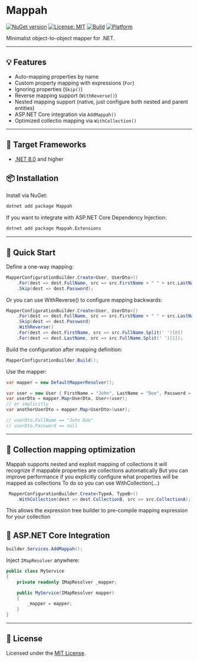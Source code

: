 # Mappah

[![NuGet version](https://img.shields.io/nuget/v/Mappah.svg?style=flat-square)](https://www.nuget.org/packages/Mappah/)
[![License: MIT](https://img.shields.io/badge/license-MIT-green.svg?style=flat-square)](https://opensource.org/licenses/MIT)
[![Build](https://img.shields.io/github/actions/workflow/status/Zephyris94/Mappah/minor.yml?label=Build&logo=github&style=flat-square)](https://github.com/Zephyris94/Mappah/actions/workflows/minor.yml)
[![Platform](https://img.shields.io/badge/.NET-8.0+-blueviolet?logo=dotnet&style=flat-square)](https://dotnet.microsoft.com/en-us/download/dotnet/8.0)

Minimalist object-to-object mapper for .NET.

---

## 💡 Features

- Auto-mapping properties by name
- Custom property mapping with expressions (`For`)
- Ignoring properties (`Skip()`)
- Reverse mapping support (`WithReverse()`)
- Nested mapping support (native, just configure both nested and parent entities)
- ASP.NET Core integration via `AddMappah()`
- Optimized collectio mapping via `WithCollection()`

---

## 🚀 Target Frameworks
- [.NET 8.0](https://dotnet.microsoft.com/en-us/download/dotnet/8.0) and higher

## 📦 Installation

Install via NuGet:

```bash
dotnet add package Mappah
```

If you want to integrate with ASP.NET Core Dependency Injection:

```bash
dotnet add package Mappah.Extensions
```

---

## 🚀 Quick Start

Define a one-way mapping:

```csharp
MapperConfigurationBuilder.Create<User, UserDto>()
    .For(dest => dest.FullName, src => src.FirstName + " " + src.LastName)
    .Skip(dest => dest.Password);

```

Or you can use WithReverse() to configure mapping backwards:
```csharp
MapperConfigurationBuilder.Create<User, UserDto>()
    .For(dest => dest.FullName, src => src.FirstName + " " + src.LastName)
    .Skip(dest => dest.Password)
    .WithReverse()
    .For(dest => dest.FirstName, src => src.FullName.Split(' ')[0])
    .For(dest => dest.LastName, src => src.FullName.Split(' ')[1]);
```

Build the configuration after mapping definition:
```csharp
MapperConfigurationBuilder.Build();
```

Use the mapper:

```csharp
var mapper = new DefaultMapperResolver();

var user = new User { FirstName = "John", LastName = "Doe", Password = "123456" };
var userDto = mapper.Map<UserDto, User>(user);
// or implicitly
var anotherUserDto = mapper.Map<UserDto>(user);

// userDto.FullName == "John Doe"
// userDto.Password == null
```

---

## 🔧 Collection  mapping optimization
Mappah supports nested and explisit mapping of collections
It will recognize if mappable properties are collections automatically
But you can improve performance if you explicitly configure what properties will be mapped as collections
To do so you can use WithCollection(...)

```csharp
 MapperConfigurationBuilder.Create<TypeA, TypeB>()
    .WithCollection(dest => dest.CollectionB, src => src.CollectionA);
````

This allows the expression tree builder to pre-compile mapping expression for your collection

## 🔧 ASP.NET Core Integration

```csharp
builder.Services.AddMappah();
```

Inject `IMapResolver` anywhere:

```csharp
public class MyService
{
    private readonly IMapResolver _mapper;

    public MyService(IMapResolver mapper)
    {
        _mapper = mapper;
    }
}
```

---

## 📝 License

Licensed under the [MIT License](https://opensource.org/licenses/MIT).
